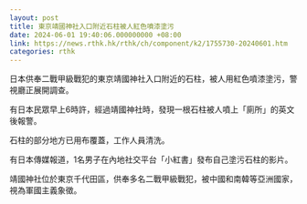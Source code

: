 ```yaml
---
layout: post
title: 東京靖國神社入口附近石柱被人紅色噴漆塗污
date: 2024-06-01 19:40:06.000000000 +08:00
link: https://news.rthk.hk/rthk/ch/component/k2/1755730-20240601.htm
categories: rthk
---
```


日本供奉二戰甲級戰犯的東京靖國神社入口附近的石柱，被人用紅色噴漆塗污，警視廳正展開調查。

有日本民眾早上6時許，經過靖國神社時，發現一根石柱被人噴上「廁所」的英文後報警。 

石柱的部分地方已用布覆蓋，工作人員清洗。

有日本傳媒報道，1名男子在內地社交平台「小紅書」發布自己塗污石柱的影片。

靖國神社位於東京千代田區，供奉多名二戰甲級戰犯，被中國和南韓等亞洲國家，視為軍國主義象徵。
